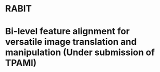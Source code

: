 # RABIT
# Bi-level feature alignment for versatile image translation and manipulation (Under submission of TPAMI)
